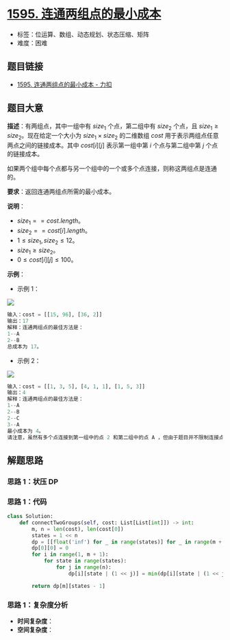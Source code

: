 # [1595. 连通两组点的最小成本](https://leetcode.cn/problems/minimum-cost-to-connect-two-groups-of-points/)

- 标签：位运算、数组、动态规划、状态压缩、矩阵
- 难度：困难

## 题目链接

- [1595. 连通两组点的最小成本 - 力扣](https://leetcode.cn/problems/minimum-cost-to-connect-two-groups-of-points/)

## 题目大意

**描述**：有两组点，其中一组中有 $size_1$ 个点，第二组中有 $size_2$ 个点，且 $size_1 \ge size_2$。现在给定一个大小为 $size_1 \times size_2$ 的二维数组 $cost$ 用于表示两组点任意两点之间的链接成本。其中 $cost[i][j]$ 表示第一组中第 $i$ 个点与第二组中第 $j$ 个点的链接成本。

如果两个组中每个点都与另一个组中的一个或多个点连接，则称这两组点是连通的。 

**要求**：返回连通两组点所需的最小成本。

**说明**：

- $size_1 == cost.length$。
- $size_2 == cost[i].length$。
- $1 \le size_1, size_2 \le 12$。
- $size_1 \ge size_2$。
- $0 \le cost[i][j] \le 100$。

**示例**：

- 示例 1：

![](https://assets.leetcode-cn.com/aliyun-lc-upload/uploads/2020/09/20/ex1.jpg)

```python
输入：cost = [[15, 96], [36, 2]]
输出：17
解释：连通两组点的最佳方法是：
1--A
2--B
总成本为 17。
```

- 示例 2：

![](https://assets.leetcode-cn.com/aliyun-lc-upload/uploads/2020/09/20/ex2.jpg)

```python
输入：cost = [[1, 3, 5], [4, 1, 1], [1, 5, 3]]
输出：4
解释：连通两组点的最佳方法是：
1--A
2--B
2--C
3--A
最小成本为 4。
请注意，虽然有多个点连接到第一组中的点 2 和第二组中的点 A ，但由于题目并不限制连接点的数目，所以只需要关心最低总成本。
```

## 解题思路

### 思路 1：状压 DP



### 思路 1：代码

```python
class Solution:
    def connectTwoGroups(self, cost: List[List[int]]) -> int:
        m, n = len(cost), len(cost[0])
        states = 1 << n
        dp = [[float('inf') for _ in range(states)] for _ in range(m + 1)]
        dp[0][0] = 0
        for i in range(1, m + 1):
            for state in range(states):
                for j in range(n):
                    dp[i][state | (1 << j)] = min(dp[i][state | (1 << j)], dp[i - 1][state] + cost[i - 1][j], dp[i][state] + cost[i - 1][j])

        return dp[m][states - 1]
```

### 思路 1：复杂度分析

- **时间复杂度**：
- **空间复杂度**：

